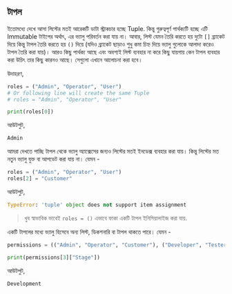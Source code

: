 ## টাপল  

ইতোমধ্যে দেখে আসা লিস্টের মতই আরেকটি ডাটা স্ট্রাকচার হচ্ছে Tuple. কিন্তু গুরুত্বপূর্ণ পার্থক্যটি হচ্ছে এটি Immutable টাইপের অর্থাৎ, এর ভ্যালু পরিবর্তন করা যায় না। আবার, লিস্ট যেমন তৈরি করতে হয় দুটো `[]` ব্র্যাকেট দিয়ে কিন্তু টাপল তৈরি করতে হয় `()` দিয়ে (যদিও ব্র্যাকেট ছাড়াও শুধু কমা চিহ্ন দিয়ে ভ্যালু গুলোকে আলাদা করেও টাপল তৈরি করা যায়)। আরও কিছু পার্থক্য আছে এবং অবশ্যই লিস্ট ব্যবহার না করে কিছু যায়গায় কেন টাপল ব্যবহার করা উচিৎ তার কিছু কারনও আছে। সেগুলো এখানে আলোচনা করা হবে।   

উদাহরণ,  

```python   
roles = ("Admin", "Operator", "User")   
# Or following line will create the same Tuple
# roles = "Admin", "Operator", "User" 

print(roles[0])
```   

আউটপুট,  

```python
Admin
```  

আমরা দেখতে পাচ্ছি টাপল থেকে ভ্যালু অ্যাক্সেসের জন্যও লিস্টের মতই ইনডেক্স ব্যবহার করা যায়। কিন্তু লিস্টের মত নতুন ভ্যালু যুক্ত বা আপডেট করা যায় না। যেমন - 

```python   
roles = ("Admin", "Operator", "User")   
roles[2] = "Customer"
```   

আউটপুট,  

```python
TypeError: 'tuple' object does not support item assignment
```  
 
> খুব স্বাভাবিক ভাবেই `roles = ()` এভাবে ফাকা একটি টাপল ইনিসিয়ালাইজ করা যায়.

একটি টাপলের মধ্যে ভ্যালু হিসেবে অন্য লিস্ট, ডিকশনারি বা টাপল থাকতে পারে। যেমন - 

```python
permissions = (("Admin", "Operator", "Customer"), ("Developer", "Tester"), [1, 2, 3], {"Stage": "Development"})

print(permissions[3]["Stage"])
```  

আউটপুট,   

```python
Development
``` 

 